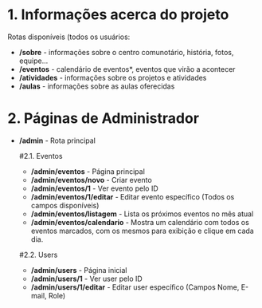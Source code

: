 # 1. Informações acerca do projeto

Rotas disponíveis (todos os usuários:
- **/sobre** - informações sobre o centro comunotário, história, fotos, equipe...
- **/eventos** - calendário de eventos*, eventos que virão a acontecer
- **/atividades** - informações sobre os projetos e atividades
- **/aulas** - informações sobre as aulas oferecidas


# 2. Páginas de Administrador
- **/admin** - Rota principal

  #2.1. Eventos
  - **/admin/eventos** - Página principal
  - **/admin/eventos/novo** - Criar evento
  - **/admin/eventos/1** - Ver evento pelo ID
  - **/admin/eventos/1/editar** - Editar evento específico (Todos os campos disponíveis)
  - **/admin/eventos/listagem** - Lista os próximos eventos no mês atual
  - **/admin/eventos/calendario** - Mostra um calendário com todos os eventos marcados, com os mesmos para exibição e clique em cada dia.
  
  #2.2. Users
  - **/admin/users** - Página inicial
  - **/admin/users/1** - Ver user pelo ID
  - **/admin/users/1/editar** - Editar user específico (Campos Nome, E-mail, Role)
  



